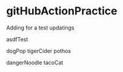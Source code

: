 # gitHubActionPractice

Adding for a test
updatings

asdfTest

dogPop
tigerCider
pothos

dangerNoodle
tacoCat
